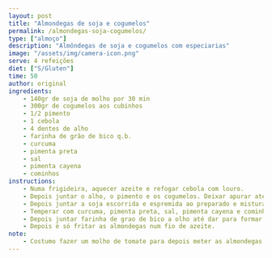 ```yaml
---
layout: post
title: "Almondegas de soja e cogumelos"
permalink: /almondegas-soja-cogumelos/
type: ["almoço"]
description: "Almôndegas de soja e cogumelos com especiarias"
image: "/assets/img/camera-icon.png"
serve: 4 refeições
diet: ["S/Gluten"]
time: 50
author: original
ingredients:
    - 140gr de soja de molho por 30 min
    - 300gr de cogumelos aos cubinhos
    - 1/2 pimento
    - 1 cebola 
    - 4 dentes de alho
    - farinha de grão de bico q.b.
    - curcuma
    - pimenta preta
    - sal   
    - pimenta cayena
    - cominhos 
instructions:
    - Numa frigideira, aquecer azeite e refogar cebola com louro.
    - Depois juntar o alho, o pimento e os cogumelos. Deixar apurar até os cogumelos nao terem agua. Juntar um pouco de sal. Meter este preparado numa taça.
    - Depois juntar a soja escorrida e espremida ao preparado e misturar tudo com as maos.
    - Temperar com curcuma, pimenta preta, sal, pimenta cayena e cominhos e misturar tudo.
    - Depois juntar farinha de grao de bico a olho até dar para formar bolas.
    - Depois é só fritar as almondegas num fio de azeite.
note:
    - Costumo fazer um molho de tomate para depois meter as almondegas. Acompanho sempre com esparguete.
---
```





